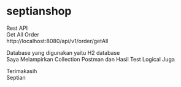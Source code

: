 # septianshop

Rest API \
Get All Order \
http://localhost:8080/api/v1/order/getAll 

Database yang digunakan yaitu H2 database \
Saya Melampirkan Collection Postman dan Hasil Test Logical Juga 

Terimakasih \
Septian